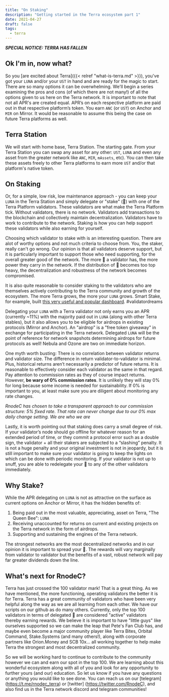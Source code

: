 ```yaml
--- 
title: "On Staking" 
description: "Getting started in the Terra ecosystem part 1" 
date: 2021-04-27
draft: false 
tags:
  - terra
---
```


***SPECIAL NOTICE:  TERRA HAS FALLEN***

## Ok I'm in, now what?

So you [are excited about Terra]({{< relref "what-is-terra.md" >}}), you've got your `LUNA` and/or your `UST` in hand and are ready for the magic to start. There are so many options it can be overwhelming.  We'll begin a series examining the pros and cons (of which there are not many!) of all the options given to us here on the Terra network. It is important to note that not all APR's are created equal. APR’s on each respective platform are paid out in that respective platform’s token. You earn `ANC` (or `UST`) on Anchor and `MIR` on Mirror. It would be reasonable to assume this being the case on future Terra platforms as well.

## Terra Station

We will start with home base, Terra Station.  The starting gate.  From your Terra Station you can swap any asset for any other: `UST`, `LUNA` and even any asset from the greater network like `ANC`, `MIR`, `mAssets`, etc). You can then take these assets freely to other Terra platforms to earn more `UST` and/or that platform's native token. 

## On Staking

Or, for a simple, low risk, low maintenance approach - you can keep your `LUNA` in the Terra Station and simply delegate or "stake" (🥩) with one of the Terra Platform validators.  These validators are what make the Terra Platform tick.  Without validators, there is no network.  Validators add transactions to the blockchain and collectively maintain decentralization.  Validators have to work to contribute to the network.  Staking is how you can help support these validators while also earning for yourself.  

Choosing which validator to stake with is an interesting question.  There are alot of worthy options and not much criteria to choose from.  You, the staker, really can't go wrong.  Our opinion is that all validators deserve support, but it is particularly important to support those who need supporting, for the overall greater good of the network.  The more 🥩 a validator has, the more power they carry in the network.  If the distribution of 🥩 becomes too top heavy, the decentralization and robustness of the network becomes compromised.  

It is also quite reasonable to consider staking to the validators who are themselves actively contributing to the Terra community and growth of the ecosystem.  The more Terra grows, the more your `LUNA` grows.  Smart Stake, for example, built [this very useful and popular dashboard](https://terra.smartstake.io/).  #validatordreams

Delegating your `LUNA` with a Terra validator not only earns you an APR (currently ~11%) with the majority paid out in `LUNA` (along with other Terra stables), but it also allows you to be eligible for airdrops in existing protocols (Mirror and Anchor).  An "airdrop" is a "free token giveaway" in exchange for participating in the Terra network. Delegated `LUNA` will be the point of reference for network snapshots determining airdrops for future protocols as well! Nebula and Ozone are two on immediate horizon.

One myth worth busting:  There is no correlation between validator returns and validator size.  The difference in return validator-to-validator is minimal.  Plus, historical returns aren’t necessarily a predictor of future returns.  It is reasonable to effectively consider each validator as the same in that regard.  Pay attention to commission rates as they of course impact returns. However, **be wary of 0% commission rates**.  It is unlikely they will stay 0% for long because some income is needed for sustainability. If 0% is important to you, at least make sure you are diligent about monitoring any rate changes.

*RnodeC has chosen to take a transparent approach to our commission structure: 5% fixed rate. That rate can never change due to our 0% max daily change setting.  We are who we are*  

Lastly, it is worth pointing out that staking does carry a small degree of risk. If your validator’s node should go offline for whatever reason for an extended period of time, or they commit a protocol error such as a double sign, the validator + all their stakers are subjected to a “slashing” penalty. It is not a huge penalty and your original investment is not in jeopardy, but it is still important to make sure your validator is going to keep the lights on which can be done with periodic monitoring. If your validator is not up to snuff, you are able to redelegate your 🥩 to any of the other validators immediately. 

## Why Stake?

While the APR delegating on `LUNA` is not as attractive on the surface as current options on Anchor or Mirror, it has the hidden benefits of:  

1. Being paid out in the most valuable, appreciating, asset on Terra, "The Queen Bee": `LUNA`  
2. Receiving unaccounted for returns on current and existing projects on the Terra network in the form of airdrops.  
3. Supporting and sustaining the engines of the Terra network.  

The strongest networks are the most decentralized networks and in our opinion it is important to spread your 🥩. The rewards will vary marginally from validator to validator but the benefits of a vast, robust network will pay far greater dividends down the line.



## What's next for RnodeC?

Terra has just crossed the 100 validator mark! That is a great thing.  As we have mentioned, the more functioning, operating validators the better it is for Terra.  Terra has a great community of validators who have been very helpful along the way as we are all learning from each other.  We have our scripts on our github as do many others.  Currently, only the top 100 validators in terms of delegated 🥩 are considered "active" validators thereby earning rewards.  We believe it is important to have "little guys" like ourselves supported so we can make the leap that Pete's Fan Club has, and maybe even become a major community player like Terra Bites, Orbital Command, Stake.Systems (and many others!), along with corporate partners like Orion.Money and SCB 10x... all working together to help make Terra the strongest and most decentralized community. 

So we will be working hard to continue to contribute to the community however we can and earn our spot in the top 100.  We are learning about this wonderful ecosystem along with all of you and look for any opportunity to further yours (and our) education. So let us know if you have any questions or anything you would like to see done.  You can reach us on our [telegram] (https://t.me/rnodec_terra) or [twitter] (https://twitter.com/RnodeC), and also find us in the Terra network discord and telegram communities!
